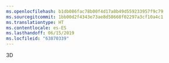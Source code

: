 ```yaml
---
ms.openlocfilehash: b1db086fac78b00f4d17a8b49d559233957f9c79
ms.sourcegitcommit: 1bb00d2f4343e73ae8d58668f02297a3cf10a4c1
ms.translationtype: HT
ms.contentlocale: es-ES
ms.lasthandoff: 06/15/2019
ms.locfileid: "63870339"
---
```

3D